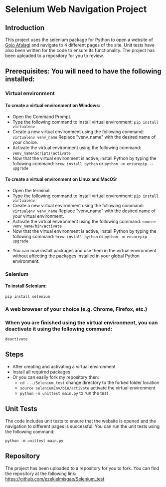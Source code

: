 # Selenium Web Navigation Project
## Introduction
This project uses the selenium package for Python to open a website of [Gojo Afalagi](https://gojo.herokuapp.com) and navigate to 4 different pages of the site. Unit tests have also been written for the code to ensure its functionality. The project has been uploaded to a repository for you to review.

## Prerequisites: You will need to have the following installed:

### Virtual environment

#### To create a virtual environment on Windows:

- Open the Command Prompt.
- Type the following command to install virtual environment: ```pip install virtualenv```
- Create a new virtual environment using the following command: ```virtualenv venv_name``` Replace "venv_name" with the desired name of your choice.
- Activate the virtual environment using the following command: ```venv_name\Scripts\activate```
- Now that the virtual environment is active, install Python by typing the following command: ```brew install python``` or ```python -m ensurepip --upgrade```

#### To create a virtual environment on Linux and MacOS:

- Open the terminal.
- Type the following command to install virtual environment: ```pip install virtualenv```
- Create a new virtual environment using the following command: ```virtualenv venv_name``` Replace "venv_name" with the desired name of your virtual environment.
- Activate the virtual environment using the following command: ```source venv_name/bin/activate```
- Now that the virtual environment is active, install Python by typing the following command: ```brew install python``` or ```python -m ensurepip --upgrade```

* You can now install packages and use them in the virtual environment without affecting the packages installed in your global Python environment.

### Selenium
#### To install Selenium:
```pip install selenium```

### A web browser of your choice (e.g. Chrome, Firefox, etc.)
### When you are finished using the virtual environment, you can deactivate it using the following command:
```deactivate```

## Steps
- After creating and activating a virtual environment
- Install all required packages
- Or you can easily fork my repository then:
    * ```cd .../Selenium_test``` change directory to the forked folder location
    * ```source seleniumEnv/bin/activate``` activate the virtual environment
    * ```python -m unittest main.py``` to run the test

## Unit Tests
The code includes unit tests to ensure that the website is opened and the navigation to different pages is successful. You can run the unit tests using the following command:

```python -m unittest main.py```

## Repository
The project has been uploaded to a repository for you to fork. You can find the repository at the following link:
https://github.com/ezekielmisgae/Selenium_test
